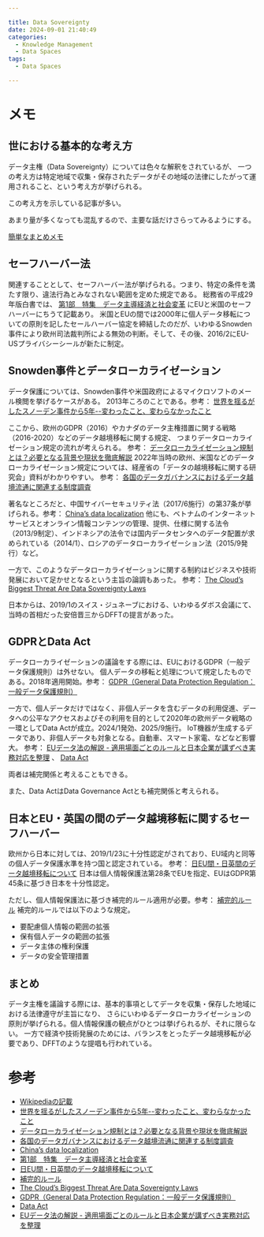 ```yaml
---

title: Data Sovereignty
date: 2024-09-01 21:40:49
categories:
  - Knowledge Management
  - Data Spaces
tags:
  - Data Spaces

---
```


# メモ


## 世における基本的な考え方

データ主権（Data Sovereignty）については色々な解釈をされているが、
一つの考え方は特定地域で収集・保存されたデータがその地域の法律にしたがって運用されること、という考え方が挙げられる。

この考え方を示している記事が多い。

あまり量が多くなっても混乱するので、主要な話だけさらってみるようにする。

[簡単なまとめメモ](images/definition_data_sovereignty.pdf)

## セーフハーバー法

関連することとして、セーフハーバー法が挙げられる。つまり、特定の条件を満たす限り、違法行為とみなされない範囲を定めた規定である。
総務省の平成29年版白書では、 [第1部　特集　データ主導経済と社会変革] にEUと米国のセーフハーバーにちうて記載あり。
米国とEUの間では2000年に個人データ移転についての原則を記したセールハーバー協定を締結したのだが、いわゆるSnowden事件により欧州司法裁判所による無効の判断。そして、その後、2016/2にEU-USプライバシーシールが新たに制定。

## Snowden事件とデータローカライゼーション

データ保護については、Snowden事件や米国政府によるマイクロソフトのメール検閲を挙げるケースがある。
2013年ころのことである。参考： [世界を揺るがしたスノーデン事件から5年--変わったこと、変わらなかったこと]

ここから、欧州のGDPR（2016）やカナダのデータ主権措置に関する戦略（2016-2020）などのデータ越境移転に関する規定、
つまりデータローカライゼーション規定の流れが考えられる。 参考： [データローカライゼーション規制とは？必要となる背景や現状を徹底解説]
2022年当時の欧州、米国などのデータローカライゼーション規定については、経産省の「データの越境移転に関する研究会」資料がわかりやすい。
参考： [各国のデータガバナンスにおけるデータ越境流通に関連する制度調査]

著名なところだと、中国サイバーセキュリティ法（2017/6施行）の第37条が挙げられる。参考： [China’s data localization]
他にも、ベトナムのインターネットサービスとオンライン情報コンテンツの管理、提供、仕様に関する法令（2013/9制定）、インドネシアの法令では国内データセンタへのデータ配置が求められている（2014/1）、ロシアのデータローカライゼーション法（2015/9発行）など。

一方で、このようなデータローカライゼーションに関する制約はビジネスや技術発展において足かせとなるという主旨の論調もあった。
参考： [The Cloud’s Biggest Threat Are Data Sovereignty Laws]

日本からは、2019/1のスイス・ジュネーブにおける、いわゆるダボス会議にて、当時の首相だった安倍晋三からDFFTの提言があった。

## GDPRとData Act

データローカライゼーションの議論をする際には、EUにおけるGDPR（一般データ保護規則）は外せない。
個人データの移転と処理について規定したものである。2018年適用開始。参考： [GDPR（General Data Protection Regulation：一般データ保護規則）]

一方で、個人データだけではなく、非個人データを含むデータの利用促進、データへの公平なアクセスおよびその利用を目的として2020年の欧州データ戦略の一環としてData Actが成立。2024/1発効、2025/9施行。
IoT機器が生成するデータであり、非個人データも対象となる。自動車、スマート家電、などなど影響大。
参考： [EUデータ法の解説 - 適用場面ごとのルールと日本企業が講ずべき実務対応を整理] 、 [Data Act]

両者は補完関係と考えることもできる。

また、Data ActはData Governance Actとも補完関係と考えられる。

## 日本とEU・英国の間のデータ越境移転に関するセーフハーバー

欧州から日本に対しては、2019/1/23に十分性認定がされており、EU域内と同等の個人データ保護水準を持つ国と認定されている。 参考： [日EU間・日英間のデータ越境移転について]
日本は個人情報保護法第28条でEUを指定、EUはGDPR第45条に基づき日本を十分性認定。

ただし、個人情報保護法に基づき補完的ルール適用が必要。参考： [補完的ルール]
補完的ルールでは以下のような規定。

* 要配慮個人情報の範囲の拡張
* 保有個人データの範囲の拡張
* データ主体の権利保護
* データの安全管理措置

## まとめ

データ主権を議論する際には、基本的事項としてデータを収集・保存した地域における法律遵守が主旨になり、
さらにいわゆるデータローカライゼーションの原則が挙げられる。個人情報保護の観点がひとつは挙げられるが、それに限らない。
一方で経済や技術発展のためには、バランスをとったデータ越境移転が必要であり、DFFTのような提唱も行われている。

# 参考

* [Wikipediaの記載]
* [世界を揺るがしたスノーデン事件から5年--変わったこと、変わらなかったこと]
* [データローカライゼーション規制とは？必要となる背景や現状を徹底解説]
* [各国のデータガバナンスにおけるデータ越境流通に関連する制度調査]
* [China’s data localization]
* [第1部　特集　データ主導経済と社会変革]
* [日EU間・日英間のデータ越境移転について]
* [補完的ルール]
* [The Cloud’s Biggest Threat Are Data Sovereignty Laws]
* [GDPR（General Data Protection Regulation：一般データ保護規則）]
* [Data Act]
* [EUデータ法の解説 - 適用場面ごとのルールと日本企業が講ずべき実務対応を整理]

[Wikipediaの記載]: https://en.wikipedia.org/wiki/Data_sovereignty
[世界を揺るがしたスノーデン事件から5年--変わったこと、変わらなかったこと]: https://japan.zdnet.com/article/35120537/
[データローカライゼーション規制とは？必要となる背景や現状を徹底解説]: https://cybersecurity-jp.com/column/50934
[各国のデータガバナンスにおけるデータ越境流通に関連する制度調査]: https://www.meti.go.jp/shingikai/mono_info_service/data_ekkyo_iten/pdf/006_04_00.pdf
[China’s data localization]: https://www.tandfonline.com/doi/full/10.1080/17544750.2019.1649289
[第1部　特集　データ主導経済と社会変革]: https://www.soumu.go.jp/johotsusintokei/whitepaper/ja/h29/html/nc123210.html
[日EU間・日英間のデータ越境移転について]: https://www.ppc.go.jp/enforcement/cooperation/cooperation/sougoninshou/
[補完的ルール]: https://www.ppc.go.jp/files/pdf/Supplementary_Rules.pdf
[The Cloud’s Biggest Threat Are Data Sovereignty Laws]: https://techcrunch.com/2015/12/26/the-clouds-biggest-threat-are-data-sovereignty-laws/
[GDPR（General Data Protection Regulation：一般データ保護規則）]: https://www.ppc.go.jp/enforcement/infoprovision/EU/
[Data Act]: https://eur-lex.europa.eu/legal-content/EN/TXT/?uri=CELEX%3A32023R2854&qid=1704709568425
[EUデータ法の解説 - 適用場面ごとのルールと日本企業が講ずべき実務対応を整理]: https://www.businesslawyers.jp/articles/1374

<!-- vim: set et tw=0 ts=2 sw=2: -->
